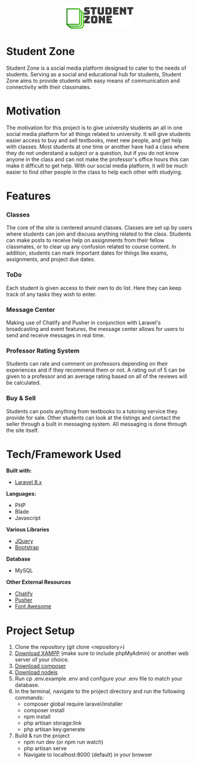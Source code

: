 <p align="center">
  <img src="project/public/images/szlogo.png" alt="SZ Logo"/>
</p>

# Student Zone
Student Zone is a social media platform designed to cater to the needs of students. Serving as a social and educational hub for students, Student Zone aims to provide students with easy means of communication and connectivity with their classmates.
# Motivation
The motivation for this project is to give university students an all in one social media platform for all things related to university. It will give students easier access to buy and sell textbooks, meet new people, and get help with classes. Most students at one time or another have had a class where they do not understand a subject or a question, but if you do not know anyone in the class and can not make the professor's office hours this can make it difficult to get help. With our social media platform, it will be much easier to find other people in the class to help each other with studying. 
# Features
<h3>Classes</h3>
  The core of the site is centered around classes. Classes are set up by users where students can join and discuss anything related to the class. Students can make posts to receive help on assignments from their fellow classmates, or to clear up any confusion related to course content. In addition, students can mark important dates for things like exams, assignments, and project due dates.
<h3>ToDo</h3>
  Each student is given access to their own to do list. Here they can keep track of any tasks they wish to enter.
<h3>Message Center</h3>
  Making use of Chatify and Pusher in conjunction with Laravel's broadcasting and event features, the message center allows for users to send and receive messages in real time.
<h3>Professor Rating System</h3>
  Students can rate and comment on professors depending on their experiences and if they recommend them or not. A rating out of 5 can be given to a professor and an average rating based on all of the reviews will be calculated.
<h3>Buy & Sell</h3>
  Students can posts anything from textbooks to a tutoring service they provide for sale. Other students can look at the listings and contact the seller through a built in messaging system. All messaging is done through the site itself.

# Tech/Framework Used
<b>Built with:</b>
<ul>
  <li><a href="project/README.md">Laravel 8.x</a></li>
</ul>
<b>Languages:</b>
<ul>
  <li>PHP</li>
  <li>Blade</li>
  <li>Javascript</li>
</ul>
<b>Various Libraries</b>
<ul>
  <li><a href="https://jquery.com/">JQuery</a></li>
  <li><a href="https://getbootstrap.com/">Bootstrap</a></li>
</ul>
<b>Database</b>
<ul>
  <li>MySQL</li>
</ul>
<b>Other External Resources</b>
<ul>
  <li><a href="https://github.com/munafio/chatify/blob/master/README.md">Chatify</a></li>
  <li><a href="https://pusher.com/">Pusher</a></li>
  <li><a href="https://fontawesome.com/">Font Awesome</a></li>
</ul>

# Project Setup
<ol>
  <li>Clone the repository (git clone &lt;repository&gt;)</li>
  <li><a href="https://www.apachefriends.org/index.html">Download XAMPP</a> (make sure to include phpMyAdmin) or another web server of your choice.</li>
  <li><a href="https://getcomposer.org/download/">Download composer</a></li>
  <li><a href="https://nodejs.org/en/">Download nodejs</a></li>
  <li>Run cp .env.example .env and configure your .env file to match your database.</li>
  <li>
    In the terminal, navigate to the project directory and run the following commands:
    <ul>
      <li>composer global require laravel/installer</li>
      <li>composer install</li>
      <li>npm install</li>
      <li>php artisan storage:link</li>
      <li>php artisan key:generate</li>
    </ul>
  <li>
    Build & run the project
    <ul>
      <li>npm run dev (or npm run watch)</li>
      <li>php artisan serve</li>
      <li>Navigate to localhost:8000 (default) in your browser</li>
    </ul>
  </li>
  </li>
</ol>

